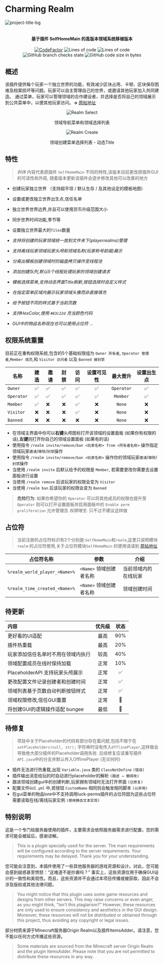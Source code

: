 # Charming Realm

![project-title-bg](https://github.com/user-attachments/assets/624149f2-23cc-4ce7-968c-5eda04c7c752)

<p align="center">
<img src = "https://i.imgur.com/EF6t6WA.png" alt="">
</p>

<h4 align="center">基于插件 SelfHomeMain 的高版本领域系统移植版本</h4>
<p align="center">
<a href="https://www.codefactor.io/repository/github/caishangqi/charming-realm-system"><img src="https://www.codefactor.io/repository/github/caishangqi/charming-realm-system/badge" alt="CodeFactor" /></a>
<img alt="Lines of code" src="https://img.shields.io/tokei/lines/github/Caishangqi/charming-realm-system">
<img alt="Lines of code" src="https://img.shields.io/badge/Spigot-1.16.5 to 1.20.1-green">
<img alt="GitHub branch checks state" src="https://img.shields.io/github/checks-status/Caishangqi/charming-realm-system/master?label=build">
<img alt="GitHub code size in bytes" src="https://img.shields.io/github/languages/code-size/Caishangqi/charming-realm-system">
</p>

## 概述

该插件提供每个玩家一个独立世界的功能，有效减少区块占用、卡顿、区块保存困难及档案损坏等问题。玩家可以自主管理自己的世界，或邀请其他玩家加入共同建造。
通过菜单，玩家可以管理领域的合作建设者，并选择是否将自己的领域展示到公共菜单中，以便其他玩家访问。**→** [原帖地址](https://www.minebbs.com/resources/selfhomemain-1-7-10-1-21.8693/)


<p align="center">
<img alt="Realm Select" src="https://github.com/user-attachments/assets/3222a075-5417-4175-9a28-2cc244f2e3fd">
</p>
<p align="center">
领域导航菜单和领域选择列表
</p>

<p align="center">
<img alt="Realm Create" src="https://github.com/user-attachments/assets/0ebe7793-5c1f-4a05-8622-7299f0bb5bbd">
</p>
<p align="center">
领域创建菜单选择列表 - 动态Title
</p>

## 特性

> *斜体* 内容代表原插件 `SelfHomeMain` 不同的特性,该版本目前更改原插件GUI的可读性和外观, 随着版本更新该插件会逐步修改其他可以改善的地方

- 创建玩家独立世界 （支持超平坦 / 默认生存 / 及其他设定的模板地图）
- 设置或更改独立世界出生点,信任名单
- 独立世界世界边界,并且可以使用货币升级范围大小
- 同步世界时间功能,季节等
- 设置独立世界最大的`Tiles`数量

- *支持将创建的玩家领域统一放到文件夹下(playerrealms)管理*
- *支持离线玩家领域玩家头颅和领域名称(玩家称号前缀)展示*
- *分离出模板创建领域时的磁盘拷贝操作至线程池*
- *添加创建队列,默认5个线程处理玩家的领域创建请求*
- *模板选择菜单,支持动态界面Title刷新,按钮选择时自定义样式*
- *在指定菜单区域内展示玩家领域头像而非直接填充*
- *给予按钮不同的样式基于当前页数*
- *支持HexColor,使用 `#83c22d` 充当颜色代码*
- *GUI中的物品名称现在也可以使用占位符*
  ...

## 权限系统重置
目前正在重构权限系统,包含的5个基础权限组为 `Owner 所有者`, `Operator 管理者`,`Member 成员`,和 `Visitor 访问者` 以及 `Banned 被封禁` 

| 名称         | 建造 | 邀请 | 封禁 | 访问 | 设置可见性 |    最大晋升    | 设置出生点 |
|------------|:--:|----|:--:|:--:|:-----:|:----------:|:-----:|
| `Owner`    | ✅  | ✅  | ✅  | ✅  |   ✅   | `Operator` |   ✅   |
| `Operator` | ✅  | ✅  | ✅  | ✅  |   ✅   |  `Member`  |   ✅   |
| `Member`   | ✅  | ❌  | ❌  | ✅  |   ❌   |   `None`   |   ❌   |
| `Visitor`  | ❌  | ❌  | ❌  | ✅  |   ❌   |   `None`   |   ❌   |
| `Banned`   | ❌  | ❌  | ❌  | ❌  |   ❌   |   `None`   |   ❌   |

- 在领域主界面中你可以**右键**头颅图标打开该领域的设置面板 (如果你有权限的话),**左键**则打开你自己的领域设置面板 (如果有的话)
- 使用指令 `/realm invite/remove/ban <玩家名称> from <所有者名称>` 操作指定领域玩家`邀请`/`移除`/`封禁`操作
- 使用指令 `/realm invite/remove/ban <玩家名称>` 操作你的领域玩家`邀请`/`移除`/`封禁`操作
- 当使用 `/realm invite` 后默认给予的权限是 `Member`, 若需要更改你需要去设置面板进行设置
- 当使用 `/realm remove` 后该玩家的权限会变为 `Visitor`
- 当使用 `/realm ban` 后该玩家的权限会变为 `Banned`

>**危险行为**: 如果你希望你的 `Operator` 可以将其他成员的权限也提升至 `Operator` 则可以打开设置面板并启用面板中的 `Enable perm proliferation` 允许管理员 *权限增生*. 只不过不建议这样做

## 占位符

> 当前注册的占位符标识有2个分别是:`SelfHomeMain`和`realm`,这里只说明模块 `realm`
> 的占位符使用,关于占位符模块`SelfHomeMain`
> 的使用请请到 [原帖地址](https://www.minebbs.com/resources/selfhomemain-1-7-10-1-21.8693/)

| 占位符名称                         | 参数               | 介绍         |
|-------------------------------|------------------|------------|
| `%realm_world_player_<Name>%` | `<Name>` 领域创建者名称 | 当前领域内的在线玩家 |
| `%realm_time_created_<Name>%` | `<Name>` 领域创建者名称 | 领域创建时间     |

## 待更新

| 内容                      | 优先级 | 状态  |
|:------------------------|:---:|:---:|
| 更好看的UI适配                | 最高  | 90% |
| 插件热重载                   | 最高  | 20% |
| 玩家添加信任名单时不用在领域内执行       | 较高  | 40% |
| 领域配置成员在线时保持加载           | 正常  | 10% |
| PlaceholderAPI 支持玩家头颅展示 | 正常  |  ✅  |
| 更改配置文件记录创建者和创建时间        | 正常  |  ✅  |
| 领域列表基于页数自动判断按钮样式        | 正常  |  ✅  |
| 领域权限修改,信任GUI重置          | 正常  | 📌  |
| 将创建GUI的逻辑操作适配 bungee    | 最低  | 📌  |


## 待修复
> 项目中关于Placeholder的代码有部分存在着问题,包括不限于在 `setPlaceholders(null, str);` 字符串时没有传入`OfflinePlayer`,这样做会导致绝大部分插件的Placeholder调用失败. 后续修复应该重写插件`API.java`中的分支并默认传入OfflinePlayer (无论何时)

- 插件无法进行热重载,出现 `Variable.java` 类的 `ClassNotDefine` `(错误)`
- 插件输出消息给玩的时自动进行placeholder的解析 `(跟进 → 懒得改)`
- 跟进领域创建gui中的创建判断,玩家拥有领域时无法打开界面 `(已修复)`
- 配置文件`GUI.yml` 中,若按钮 `CustomName` 相同则会触发相同脚本 `(以弃用)`
- 在gui菜单的物品lore中不支持调用luck-perms插件的占位符因为这些占位符需要读取在线/离线玩家实例 `(使用静态文本实现)`

## 特别说明

这是一个专门给服务器使用的插件，主要需求会依照服务器需求进行配置，您的需求可能会被延后，感谢谅解。

> This is a plugin specially used for the server. The main requirements will be configured according to the server
> requirements. Your requirements may be delayed. Thank you for your understanding.

您可能会注意到，本插件使用了一些其他服务器的游戏资源和设计。对此，您可能会感到疑惑甚至愤怒：“这难道不是抄袭吗？”
事实上，这些资源仅用于确保GUI设计的一致性和美观性。而且，这些资源并不会通过本项目传播或被获取，因此不会涉及版权或其他法律问题。

> You might notice that this plugin uses some game resources and designs from other servers. This may raise concerns or
> even anger, as you might think, "Isn't this plagiarism?" However, these resources are only used to ensure consistency
> and aesthetics in the GUI design. Moreover, these resources will not be distributed or obtained through this project,
> thus avoiding any copyright or legal issues.

部分材质来源于Minecraft服务器Origin Realm以及插件ItemsAdder。请注意，您不能以任何方式传播这些资源。

> Some materials are sourced from the Minecraft server Origin Realm and the plugin ItemsAdder. Please note that you are
> not permitted to distribute these resources in any way.